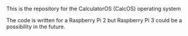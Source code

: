 This is the repository for the CalculatorOS (CalcOS) operating system

The code is written for a Raspberry Pi 2 but Raspberry Pi 3 could be a possibility in the future.
